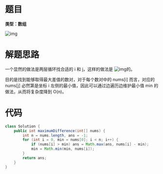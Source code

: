 # 题目

**类型：数组**

![img](https://cdn.nlark.com/yuque/0/2022/png/2941598/1645844756310-06cc9bbd-7821-4035-85a5-3430bc125d0c.png)





# 解题思路

一个显然的做法是两层循环找合适的 i 和 j，这样的做法是 ![img](https://cdn.nlark.com/yuque/__latex/9f84a66d88d24c3b1bc91df5b5346a13.svg)的。



目的是找到能够取得最大差值的数对，对于每个数对中的 nums[i] 而言，对应的 nums[j] 必然第是坐标 i 左侧的最小值，因此可以通过边遍历边维护最小值 min 的做法，从而将复杂度降到 O(n)。



# 代码

```java
class Solution {
    public int maximumDifference(int[] nums) {
        int n = nums.length, ans = -1;
        for (int i = 0, min = nums[0]; i < n; i++) {
            if (nums[i] > min) ans = Math.max(ans, nums[i] - min);
            min = Math.min(min, nums[i]);
        }
        return ans;
    }
}
```